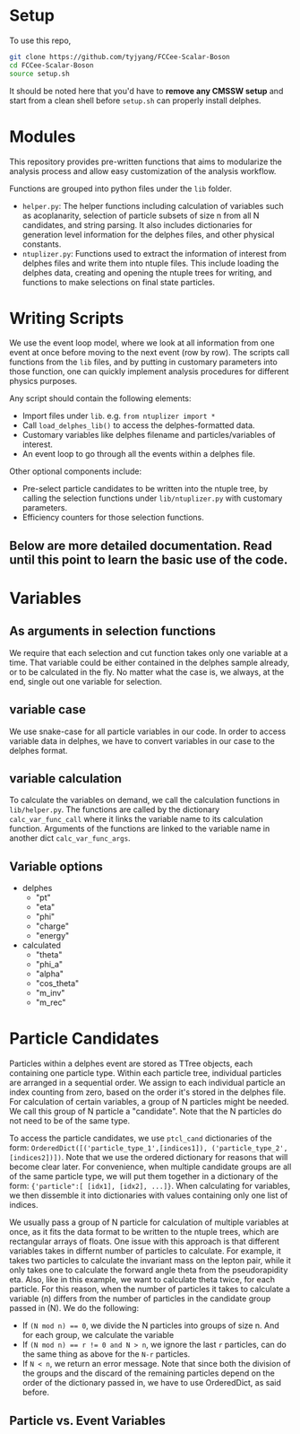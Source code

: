 # Setup
To use this repo,
```bash
git clone https://github.com/tyjyang/FCCee-Scalar-Boson
cd FCCee-Scalar-Boson
source setup.sh
```
It should be noted here that you'd have to **remove any CMSSW setup** and start 
from a clean shell before `setup.sh` can properly install delphes.

# Modules
This repository provides pre-written functions that aims to modularize the 
analysis process and allow easy customization of the analysis workflow.

Functions are grouped into python files under the `lib` folder. 
- `helper.py`: The helper functions including calculation of variables such as
acoplanarity, selection of particle subsets of size n from all N candidates, 
and string parsing. It also includes dictionaries for generation level
information for the delphes files, and other physical constants.
- `ntuplizer.py`: Functions used to extract the information of interest from 
delphes files and write them into ntuple files. This include loading the delphes
data, creating and opening the ntuple trees for writing, and functions to make
selections on final state particles.

# Writing Scripts
We use the event loop model, where we look at all information from one event at
once before moving to the next event (row by row). The scripts call functions 
from the `lib` files, and by putting in customary parameters into those 
function, one can quickly implement analysis procedures for different physics
purposes.

Any script should contain the following elements:
- Import files under `lib`. e.g. `from ntuplizer import *`
- Call `load_delphes_lib()` to access the delphes-formatted data.
- Customary variables like delphes filename and particles/variables of interest.
- An event loop to go through all the events within a delphes file.

Other optional components include:
- Pre-select particle candidates to be written into the ntuple tree, by calling
the selection functions under `lib/ntuplizer.py` with customary parameters.
- Efficiency counters for those selection functions.

Below are more detailed documentation. Read until this point to learn the basic
use of the code.
---

# Variables

## As arguments in selection functions
We require that each selection and cut function takes only one variable at a
time. That variable could be either contained in the delphes sample already, or
to be calculated in the fly. No matter what the case is, we always, at the end,
single out one variable for selection.
## variable case
We use snake-case for all particle variables in our code. In order to access
variable data in delphes, we have to convert variables in our case to the 
delphes format. 
## variable calculation
To calculate the variables on demand, we call the calculation functions in
`lib/helper.py`. The functions are called by the dictionary `calc_var_func_call`
where it links the variable name to its calculation function. Arguments of the
functions are linked to the variable name in another dict `calc_var_func_args`.
## Variable options
- delphes
    - "pt"
    - "eta"
    - "phi"
    - "charge"
    - "energy"
- calculated
    - "theta"
    - "phi_a"
    - "alpha"
    - "cos_theta"
    - "m_inv"
    - "m_rec"

# Particle Candidates
Particles within a delphes event are stored as TTree objects, each containing 
one particle type. 
Within each particle tree, individual particles are arranged in a sequential order. 
We assign to each individual particle an index counting from zero, based on the 
order it's stored in the delphes file. 
For calculation of certain variables, a group of N particles might be needed.
We call this group of N particle a "candidate". Note that the N particles do not
need to be of the same type.

To access the particle candidates, we use `ptcl_cand` dictionaries of the form:
 `OrderedDict([('particle_type_1',[indices1]), ('particle_type_2',[indices2])])`. 
Note that we use the ordered dictionary for reasons that will become clear later.
For convenience, when multiple candidate groups are all of the same particle 
type, we will put them together in a dictionary of the form:
`{'particle":[ [idx1], [idx2], ...]}`. When calculating for variables, we then
dissemble it into dictionaries with values containing only one list of indices.

We usually pass a group of N particle for calculation of multiple variables at
once, as it fits the data format to be written to the ntuple trees, which are
rectangular arrays of floats. One issue with this approach is that different 
variables takes in differnt number of particles to calculate. For example, it 
takes two particles to calculate the invariant mass on the lepton pair, while it
only takes one to calculate the forward angle theta from the pseudorapidity eta.
Also, like in this example, we want to calculate theta twice, for each particle.
For this reason, when the number of particles it takes to calculate a variable 
(n) differs from the number of particles in the candidate group passed in (N). 
We do the following:
- If `(N mod n) == 0`, we divide the N particles into groups of size n. And for
each group, we calculate the variable
- If `(N mod n) == r != 0 and N > n`, we ignore the last `r` particles, can do
the same thing as above for the `N-r` particles. 
- If `N < n`, we return an error message.
Note that since both the division of the groups and the discard of the remaining
particles depend on the order of the dictionary passed in, we have to use 
OrderedDict, as said before.

## Particle vs. Event Variables
